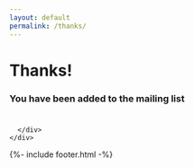 ```yaml
---
layout: default
permalink: /thanks/
---
```

<div class="py-5 mt-5 text-center cover d-flex flex-column bg-dark">
  <div class="container my-auto">
    <div class="row">
      <div class="mx-auto col-lg-8 col-md-10">

  <h1>Thanks!</h1>
  <h3><strong>You have been added to the mailing list</strong></h3>
    <h1 class="giant-icon m-0"><i class="fa fa-thumbs-up" aria-hidden="true"></i></h1>

      </div>
    </div>
  </div>
</div>
{%- include footer.html -%}